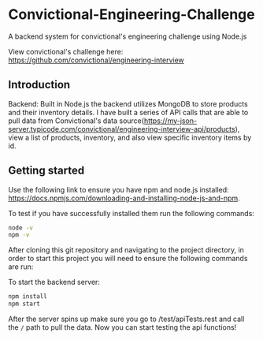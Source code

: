 # Convictional-Engineering-Challenge
A backend system for convictional's engineering challenge using Node.js

View convictional's challenge here: https://github.com/convictional/engineering-interview

## Introduction

Backend: Built in Node.js the backend utilizes MongoDB to store products and their inventory details. I have built a series of API calls that are able to pull data from Convictional's data source(https://my-json-server.typicode.com/convictional/engineering-interview-api/products), view a list of products, inventory, and also view specific inventory items by id.


## Getting started

Use the following link to ensure you have npm and node.js installed: https://docs.npmjs.com/downloading-and-installing-node-js-and-npm.

To test if you have successfully installed them run the following commands:

```bash
node -v
npm -v
```

After cloning this git repository and navigating to the project directory, in order to start this project you will need to ensure the following commands are run:

To start the backend server:
```bash
npm install
npm start
```

After the server spins up make sure you go to /test/apiTests.rest and call the ```/``` path to pull the data. Now you can start testing the api functions!
